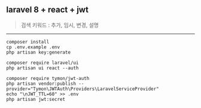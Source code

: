 ## laravel 8 + react + jwt

> 검색 키워드 : 추가, 임시, 변경, 설명

---

```
composer install
cp .env.example .env
php artisan key:generate

composer require laravel/ui
php artisan ui react --auth

composer require tymon/jwt-auth
php artisan vendor:publish --provider="Tymon\JWTAuth\Providers\LaravelServiceProvider"
echo "\nJWT_TTL=60" >> .env
php artisan jwt:secret
```

